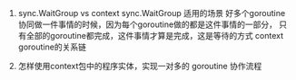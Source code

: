 1. sync.WaitGroup vs context
sync.WaitGroup 适用的场景 
    好多个goroutine协同做一件事情的时候，因为每个goroutine做的都是这件事情的一部分，
    只有全部的goroutine都完成，这件事情才算是完成，这是等待的方式
context
goroutine的关系链

2. 怎样使用context包中的程序实体，实现一对多的 goroutine 协作流程
